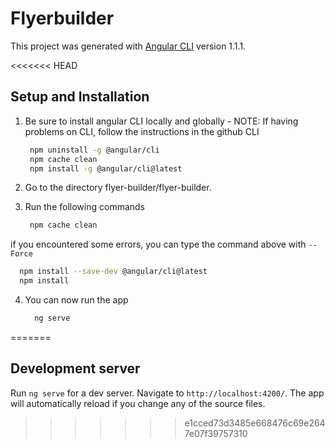 # Flyerbuilder

This project was generated with [Angular CLI](https://github.com/angular/angular-cli) version 1.1.1.

<<<<<<< HEAD
## Setup and Installation

1. Be sure to install angular CLI locally and globally - NOTE: If having problems on CLI, follow the instructions in the github CLI
   ```bash
    npm uninstall -g @angular/cli
    npm cache clean
    npm install -g @angular/cli@latest
   ```
2. Go to the directory flyer-builder/flyer-builder.
3. Run the following commands

   ```bash
    npm cache clean
   ```
  if you encountered some errors, you can type the command above with ```--Force``` 

   ```bash
     npm install --save-dev @angular/cli@latest
     npm install
   ```

4. You can now run the app
   ```bash
     ng serve
   ``` 

=======
## Development server

Run `ng serve` for a dev server. Navigate to `http://localhost:4200/`. The app will automatically reload if you change any of the source files.
>>>>>>> e1cced73d3485e668476c69e2647e07f39757310

